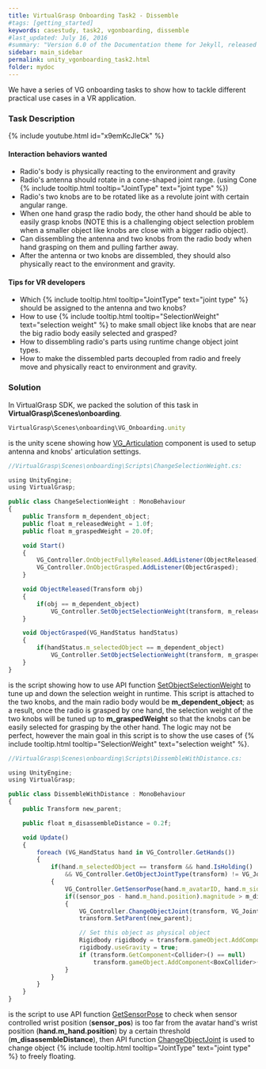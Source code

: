```yaml
---
title: VirtualGrasp Onboarding Task2 - Dissemble
#tags: [getting_started]
keywords: casestudy, task2, vgonboarding, dissemble
#last_updated: July 16, 2016
#summary: "Version 6.0 of the Documentation theme for Jekyll, released July 4, 2016, implements relative links so you can view the files offline or on any server without configuring urls and baseurls. Additionally, you can store pages in subdirectories. Templates for alerts and images are available."
sidebar: main_sidebar
permalink: unity_vgonboarding_task2.html
folder: mydoc
---
```


We have a series of VG onboarding tasks to show how to tackle different practical use cases in a VR application.

### Task Description

{% include youtube.html id="x9emKcJleCk" %}

#### Interaction behaviors wanted

* Radio's body is physically reacting to the environment and gravity
* Radio's antenna should rotate in a cone-shaped joint range. (using Cone {% include tooltip.html tooltip="JointType" text="joint type" %})
* Radio's two knobs are to be rotated like as a revolute joint with certain angular range.
* When one hand grasp the radio body, the other hand should be able to easily grasp knobs (NOTE this is a challenging object selection problem when a smaller object like knobs are close with a bigger radio object).  
* Can dissembling the antenna and two knobs from the radio body when hand grasping on them and pulling farther away. 
* After the antenna or two knobs are dissembled, they should also physically react to the environment and gravity.

#### Tips for VR developers

* Which {% include tooltip.html tooltip="JointType" text="joint type" %} should be assigned to the antenna and two knobs?
* How to use {% include tooltip.html tooltip="SelectionWeight" text="selection weight" %} to make small object like knobs that are near the big radio body easily selected and grasped?
* How to dissembling radio's parts using runtime change object joint types. 
* How to make the dissembled parts decoupled from radio and freely move and physically react to environment and gravity.

### Solution

In VirtualGrasp SDK, we packed the solution of this task in **VirtualGrasp\Scenes\onboarding**.

```js
VirtualGrasp\Scenes\onboarding\VG_Onboarding.unity
````
is the unity scene showing how [VG_Articulation](unity_component_vgarticulation.html) component is used to setup antenna and knobs' articulation settings.


```js
//VirtualGrasp\Scenes\onboarding\Scripts\ChangeSelectionWeight.cs:

using UnityEngine;
using VirtualGrasp;

public class ChangeSelectionWeight : MonoBehaviour
{
    public Transform m_dependent_object;
    public float m_releasedWeight = 1.0f;
    public float m_graspedWeight = 20.0f;

    void Start()
    {
        VG_Controller.OnObjectFullyReleased.AddListener(ObjectReleased);
        VG_Controller.OnObjectGrasped.AddListener(ObjectGrasped);
    }

    void ObjectReleased(Transform obj)
    {
        if(obj == m_dependent_object)
            VG_Controller.SetObjectSelectionWeight(transform, m_releasedWeight);
    }

    void ObjectGrasped(VG_HandStatus handStatus)
    {
        if(handStatus.m_selectedObject == m_dependent_object)
            VG_Controller.SetObjectSelectionWeight(transform, m_graspedWeight);
    }
}

````
is the script showing how to use API function 
[SetObjectSelectionWeight](virtualgrasp_unityapi.html#setobjectselectionweight) to tune up and down the selection weight in runtime.
This script is attached to the two knobs, and the main radio body would be **m_dependent_object**; 
as a result, once the radio is grasped by one hand, the selection weight of the two knobs will be tuned up to **m_graspedWeight**
so that the knobs can be easily selected for grasping by the other hand. 
The logic may not be perfect, however the main goal in this script is to show 
the use cases of {% include tooltip.html tooltip="SelectionWeight" text="selection weight" %}.

```js
//VirtualGrasp\Scenes\onboarding\Scripts\DissembleWithDistance.cs:

using UnityEngine;
using VirtualGrasp;

public class DissembleWithDistance : MonoBehaviour
{
    public Transform new_parent;

    public float m_disassembleDistance = 0.2f;

    void Update()
    {        
        foreach (VG_HandStatus hand in VG_Controller.GetHands())
        {
            if(hand.m_selectedObject == transform && hand.IsHolding()
                && VG_Controller.GetObjectJointType(transform) != VG_JointType.FLOATING)
            {
                VG_Controller.GetSensorPose(hand.m_avatarID, hand.m_side, out Vector3 sensor_pos, out Quaternion sensor_rot);
                if((sensor_pos - hand.m_hand.position).magnitude > m_disassembleDistance)
                {
                    VG_Controller.ChangeObjectJoint(transform, VG_JointType.FLOATING);
                    transform.SetParent(new_parent);

                    // Set this object as physical object
                    Rigidbody rigidbody = transform.gameObject.AddComponent<Rigidbody>();
                    rigidbody.useGravity = true;
                    if (transform.GetComponent<Collider>() == null)
                        transform.gameObject.AddComponent<BoxCollider>();
                }
            }
        }
    }
}

````
is the script to use API function [GetSensorPose](virtualgrasp_unityapi.html#getsensorpose) to check when sensor controlled wrist position (**sensor_pos**) is too far from the avatar hand's wrist position (**hand.m_hand.position**) by a certain threshold (**m_disassembleDistance**), then API function [ChangeObjectJoint](virtualgrasp_unityapi.html#changeobjectjoint) is used to change object {% include tooltip.html tooltip="JointType" text="joint type" %} to freely floating.



